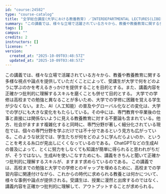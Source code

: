 ```yaml
---
id: "course:24582"
type: "course-catalog"
title: "全学総合講座(大学における教養教育) ／INTERDEPARTMENTAL LECTURES(LIBERAL ARTS EDUCATION IN UNIVERSITIES)"
summary: "この講義では、様々な立場で活躍されている方々から、教養や教養教育に関する多様な視点や論点を提供していただくことによって、受講生が大学で何をどのように学ぶのかを考えるきっかけを提供することを目的とする。また、講義内容を正確かつ批判的に理解する…"
tags: []
campus: ""
credits: 2
instructors: []
license: " "
version:
  created_at: "2025-10-09T03:48:57Z"
  updated_at: "2025-10-09T03:48:57Z"
---
```


この講義では、様々な立場で活躍されている方々から、教養や教養教育に関する多様な視点や論点を提供していただくことによって、受講生が大学で何をどのように学ぶのかを考えるきっかけを提供することを目的とする。また、講義内容を正確かつ批判的に理解するスキルを磨くことも併せて目的とする。 大学での学修は高校までの勉強と異なることが多いため、大学での学修に困難を覚える学生が少なくない。また、AI（人工知能）の普及やグローバル化などの変化は、大学での学びにも大きな変化をもたらしている。その中には、専門教育や卒業後の仕事と直接には関係ないように見える教養教育に対する不要論も含まれている。他方、社会がますます複雑化すると同時に、専門分野が著しく細分化されている現在では、個々の専門分野を学ぶだけでは不十分であるという見方も広がっている。このような状況では、学生たちが何をどのように学んだらよいのか、ということを考える糸口が見出しにくくなっているのである。 ChatGPTなどの生成AIの普及によって、とくに努力をしなくても知識が簡単に得られると思われがちだが、そうではない。生成AIを使いこなすためにも、講義をきちんと聞いて正確かつ批判的に理解するスキルが、ますます求めらているのである。 この講義では、高校までの勉強と大学での学修とのギャップを埋めるために、高校までの学習内容に関連付けながら、これからの時代に求められる教養とは何かについて、様々な事例や論点が提供される。受講生は、授業に漫然と出席するのではなく、講義内容を正確かつ批判的に理解して、アウトプットすることが求められる。
